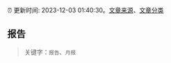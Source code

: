 :alarm_clock: 更新时间: 2023-12-03 01:40:30。[文章来源](/README.md)、[文章分类](/TAGS.md)

## 报告


> 关键字：`报告`、`月报`



